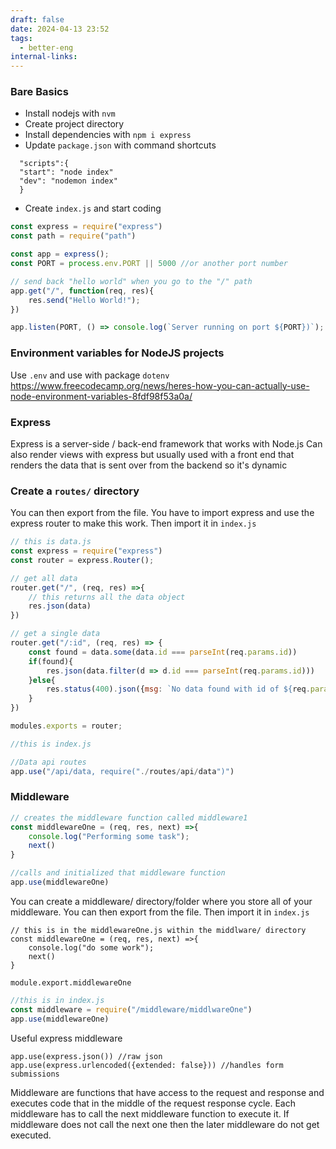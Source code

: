 ```yaml
---
draft: false
date: 2024-04-13 23:52
tags:
  - better-eng
internal-links:
---
```

### Bare Basics

- Install nodejs with `nvm`
- Create project directory
- Install dependencies with `npm i express`
- Update `package.json` with command shortcuts

```
  "scripts":{
  "start": "node index"
  "dev": "nodemon index"
  }
```

- Create `index.js` and start coding

```javascript
const express = require("express")
const path = require("path")

const app = express();
const PORT = process.env.PORT || 5000 //or another port number

// send back "hello world" when you go to the "/" path
app.get("/", function(req, res){
	res.send("Hello World!");
})

app.listen(PORT, () => console.log(`Server running on port ${PORT})`);
```

### Environment variables for NodeJS projects
Use `.env` and use with package `dotenv`
https://www.freecodecamp.org/news/heres-how-you-can-actually-use-node-environment-variables-8fdf98f53a0a/
### Express
Express is a server-side / back-end framework that works with Node.js
Can also render views with express but usually used with a front end that renders the data that is sent over from the backend so it's dynamic

### Create a `routes/` directory 
You can then export from the file. You have to import express and use the express router to make this work. Then import it in `index.js`

```javascript
// this is data.js
const express = require("express")
const router = express.Router();

// get all data
router.get("/", (req, res) =>{
	// this returns all the data object
	res.json(data)
})

// get a single data
router.get("/:id", (req, res) => {
	const found = data.some(data.id === parseInt(req.params.id))
	if(found){
		res.json(data.filter(d => d.id === parseInt(req.params.id)))
	}else{
		res.status(400).json({msg: `No data found with id of ${req.paramas.id}`})
	}
})

modules.exports = router;
```

```javascript
//this is index.js

//Data api routes
app.use("/api/data, require("./routes/api/data")")
```

### Middleware

```javascript
// creates the middleware function called middleware1
const middlewareOne = (req, res, next) =>{
	console.log("Performing some task");
	next()
}

//calls and initialized that middleware function
app.use(middlewareOne)
```

You can create a middleware/ directory/folder where you store all of your middleware. 
You can then export from the file. Then import it in `index.js`

```
// this is in the middlewareOne.js within the middlware/ directory
const middlewareOne = (req, res, next) =>{
	console.log("do some work");
	next()
}

module.export.middlewareOne
```

```javascript
//this is in index.js
const middleware = require("/middleware/middlwareOne")
app.use(middlewareOne)
```

Useful express middleware
```
app.use(express.json()) //raw json
app.use(express.urlencoded({extended: false})) //handles form submissions
```

Middleware are functions that have access to the request and response and executes code that in the middle of the request response cycle.  Each middleware has to call the next middleware function to execute it. If middleware does not call the next one then the later middleware do not get executed. 


